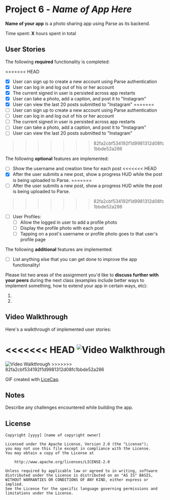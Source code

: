 # Project 6 - *Name of App Here*

**Name of your app** is a photo sharing app using Parse as its backend.

Time spent: **X** hours spent in total

## User Stories

The following **required** functionality is completed:

<<<<<<< HEAD
- [x] User can sign up to create a new account using Parse authentication
- [x] User can log in and log out of his or her account
- [x] The current signed in user is persisted across app restarts
- [x] User can take a photo, add a caption, and post it to "Instagram"
- [x] User can view the last 20 posts submitted to "Instagram"
=======
- [ ] User can sign up to create a new account using Parse authentication
- [ ] User can log in and log out of his or her account
- [ ] The current signed in user is persisted across app restarts
- [ ] User can take a photo, add a caption, and post it to "Instagram"
- [ ] User can view the last 20 posts submitted to "Instagram"
>>>>>>> 82fa2cbf534192f1d9981312d08fc1bbde52a286

The following **optional** features are implemented:

- [ ] Show the username and creation time for each post
<<<<<<< HEAD
- [x] After the user submits a new post, show a progress HUD while the post is being uploaded to Parse.
=======
- [ ] After the user submits a new post, show a progress HUD while the post is being uploaded to Parse.
>>>>>>> 82fa2cbf534192f1d9981312d08fc1bbde52a286
- [ ] User Profiles:
   - [ ] Allow the logged in user to add a profile photo
   - [ ] Display the profile photo with each post
   - [ ] Tapping on a post's username or profile photo goes to that user's profile page

The following **additional** features are implemented:

- [ ] List anything else that you can get done to improve the app functionality!

Please list two areas of the assignment you'd like to **discuss further with your peers** during the next class (examples include better ways to implement something, how to extend your app in certain ways, etc):

1. 
2. 

## Video Walkthrough 

Here's a walkthrough of implemented user stories:

<<<<<<< HEAD
<img src='http://i.imgur.com/PIiDa29.gif' title='Video Walkthrough' width='' alt='Video Walkthrough' />
=======
<img src='http://i.imgur.com/link/to/your/gif/file.gif' title='Video Walkthrough' width='' alt='Video Walkthrough' />
>>>>>>> 82fa2cbf534192f1d9981312d08fc1bbde52a286

GIF created with [LiceCap](http://www.cockos.com/licecap/).

## Notes

Describe any challenges encountered while building the app.

## License

    Copyright [yyyy] [name of copyright owner]

    Licensed under the Apache License, Version 2.0 (the "License");
    you may not use this file except in compliance with the License.
    You may obtain a copy of the License at

        http://www.apache.org/licenses/LICENSE-2.0

    Unless required by applicable law or agreed to in writing, software
    distributed under the License is distributed on an "AS IS" BASIS,
    WITHOUT WARRANTIES OR CONDITIONS OF ANY KIND, either express or implied.
    See the License for the specific language governing permissions and
    limitations under the License.

